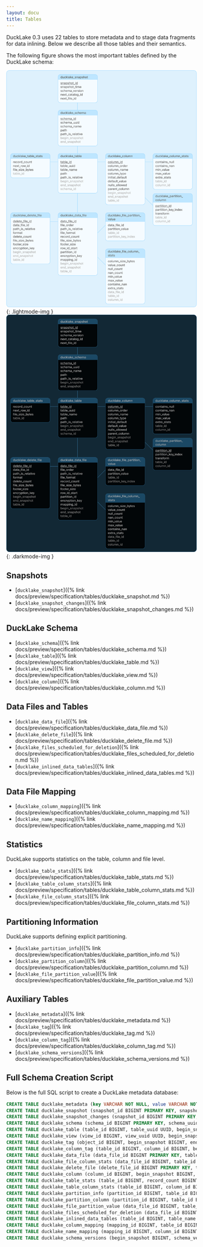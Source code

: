 ```yaml
---
layout: docu
title: Tables
---
```


DuckLake 0.3 uses 22 tables to store metadata and to stage data fragments for data inlining. Below we describe all those tables and their semantics.

The following figure shows the most important tables defined by the DuckLake schema:

![DuckLake schema](/images/schema/ducklake-schema-v0.3.png){: .lightmode-img }
![DuckLake schema](/images/schema/dark/ducklake-schema-v0.3.png){: .darkmode-img }

## Snapshots

* [`ducklake_snapshot`]({% link docs/preview/specification/tables/ducklake_snapshot.md %})
* [`ducklake_snapshot_changes`]({% link docs/preview/specification/tables/ducklake_snapshot_changes.md %})

## DuckLake Schema

* [`ducklake_schema`]({% link docs/preview/specification/tables/ducklake_schema.md %})
* [`ducklake_table`]({% link docs/preview/specification/tables/ducklake_table.md %})
* [`ducklake_view`]({% link docs/preview/specification/tables/ducklake_view.md %})
* [`ducklake_column`]({% link docs/preview/specification/tables/ducklake_column.md %})

## Data Files and Tables

* [`ducklake_data_file`]({% link docs/preview/specification/tables/ducklake_data_file.md %})
* [`ducklake_delete_file`]({% link docs/preview/specification/tables/ducklake_delete_file.md %})
* [`ducklake_files_scheduled_for_deletion`]({% link docs/preview/specification/tables/ducklake_files_scheduled_for_deletion.md %})
* [`ducklake_inlined_data_tables`]({% link docs/preview/specification/tables/ducklake_inlined_data_tables.md %})

## Data File Mapping

* [`ducklake_column_mapping`]({% link docs/preview/specification/tables/ducklake_column_mapping.md %})
* [`ducklake_name_mapping`]({% link docs/preview/specification/tables/ducklake_name_mapping.md %})

## Statistics

DuckLake supports statistics on the table, column and file level.

* [`ducklake_table_stats`]({% link docs/preview/specification/tables/ducklake_table_stats.md %})
* [`ducklake_table_column_stats`]({% link docs/preview/specification/tables/ducklake_table_column_stats.md %})
* [`ducklake_file_column_stats`]({% link docs/preview/specification/tables/ducklake_file_column_stats.md %})

## Partitioning Information

DuckLake supports defining explicit partitioning.

* [`ducklake_partition_info`]({% link docs/preview/specification/tables/ducklake_partition_info.md %})
* [`ducklake_partition_column`]({% link docs/preview/specification/tables/ducklake_partition_column.md %})
* [`ducklake_file_partition_value`]({% link docs/preview/specification/tables/ducklake_file_partition_value.md %})

## Auxiliary Tables

* [`ducklake_metadata`]({% link docs/preview/specification/tables/ducklake_metadata.md %})
* [`ducklake_tag`]({% link docs/preview/specification/tables/ducklake_tag.md %})
* [`ducklake_column_tag`]({% link docs/preview/specification/tables/ducklake_column_tag.md %})
* [`ducklake_schema_versions`]({% link docs/preview/specification/tables/ducklake_schema_versions.md %})

## Full Schema Creation Script

Below is the full SQL script to create a DuckLake metadata database:

```sql
CREATE TABLE ducklake_metadata (key VARCHAR NOT NULL, value VARCHAR NOT NULL, scope VARCHAR, scope_id BIGINT);
CREATE TABLE ducklake_snapshot (snapshot_id BIGINT PRIMARY KEY, snapshot_time TIMESTAMPTZ, schema_version BIGINT, next_catalog_id BIGINT, next_file_id BIGINT);
CREATE TABLE ducklake_snapshot_changes (snapshot_id BIGINT PRIMARY KEY, changes_made VARCHAR, author VARCHAR, commit_message VARCHAR, commit_extra_info VARCHAR);
CREATE TABLE ducklake_schema (schema_id BIGINT PRIMARY KEY, schema_uuid UUID, begin_snapshot BIGINT, end_snapshot BIGINT, schema_name VARCHAR, path VARCHAR, path_is_relative BOOLEAN);
CREATE TABLE ducklake_table (table_id BIGINT, table_uuid UUID, begin_snapshot BIGINT, end_snapshot BIGINT, schema_id BIGINT, table_name VARCHAR, path VARCHAR, path_is_relative BOOLEAN);
CREATE TABLE ducklake_view (view_id BIGINT, view_uuid UUID, begin_snapshot BIGINT, end_snapshot BIGINT, schema_id BIGINT, view_name VARCHAR, dialect VARCHAR, sql VARCHAR, column_aliases VARCHAR);
CREATE TABLE ducklake_tag (object_id BIGINT, begin_snapshot BIGINT, end_snapshot BIGINT, key VARCHAR, value VARCHAR);
CREATE TABLE ducklake_column_tag (table_id BIGINT, column_id BIGINT, begin_snapshot BIGINT, end_snapshot BIGINT, key VARCHAR, value VARCHAR);
CREATE TABLE ducklake_data_file (data_file_id BIGINT PRIMARY KEY, table_id BIGINT, begin_snapshot BIGINT, end_snapshot BIGINT, file_order BIGINT, path VARCHAR, path_is_relative BOOLEAN, file_format VARCHAR, record_count BIGINT, file_size_bytes BIGINT, footer_size BIGINT, row_id_start BIGINT, partition_id BIGINT, encryption_key VARCHAR, partial_file_info VARCHAR, mapping_id BIGINT);
CREATE TABLE ducklake_file_column_stats (data_file_id BIGINT, table_id BIGINT, column_id BIGINT, column_size_bytes BIGINT, value_count BIGINT, null_count BIGINT, min_value VARCHAR, max_value VARCHAR, contains_nan BOOLEAN, extra_stats VARCHAR);
CREATE TABLE ducklake_delete_file (delete_file_id BIGINT PRIMARY KEY, table_id BIGINT, begin_snapshot BIGINT, end_snapshot BIGINT, data_file_id BIGINT, path VARCHAR, path_is_relative BOOLEAN, format VARCHAR, delete_count BIGINT, file_size_bytes BIGINT, footer_size BIGINT, encryption_key VARCHAR);
CREATE TABLE ducklake_column (column_id BIGINT, begin_snapshot BIGINT, end_snapshot BIGINT, table_id BIGINT, column_order BIGINT, column_name VARCHAR, column_type VARCHAR, initial_default VARCHAR, default_value VARCHAR, nulls_allowed BOOLEAN, parent_column BIGINT);
CREATE TABLE ducklake_table_stats (table_id BIGINT, record_count BIGINT, next_row_id BIGINT, file_size_bytes BIGINT);
CREATE TABLE ducklake_table_column_stats (table_id BIGINT, column_id BIGINT, contains_null BOOLEAN, contains_nan BOOLEAN, min_value VARCHAR, max_value VARCHAR, extra_stats VARCHAR);
CREATE TABLE ducklake_partition_info (partition_id BIGINT, table_id BIGINT, begin_snapshot BIGINT, end_snapshot BIGINT);
CREATE TABLE ducklake_partition_column (partition_id BIGINT, table_id BIGINT, partition_key_index BIGINT, column_id BIGINT, transform VARCHAR);
CREATE TABLE ducklake_file_partition_value (data_file_id BIGINT, table_id BIGINT, partition_key_index BIGINT, partition_value VARCHAR);
CREATE TABLE ducklake_files_scheduled_for_deletion (data_file_id BIGINT, path VARCHAR, path_is_relative BOOLEAN, schedule_start TIMESTAMPTZ);
CREATE TABLE ducklake_inlined_data_tables (table_id BIGINT, table_name VARCHAR, schema_version BIGINT);
CREATE TABLE ducklake_column_mapping (mapping_id BIGINT, table_id BIGINT, type VARCHAR);
CREATE TABLE ducklake_name_mapping (mapping_id BIGINT, column_id BIGINT, source_name VARCHAR, target_field_id BIGINT, parent_column BIGINT, is_partition BOOLEAN);
CREATE TABLE ducklake_schema_versions (begin_snapshot BIGINT, schema_version BIGINT);
```
